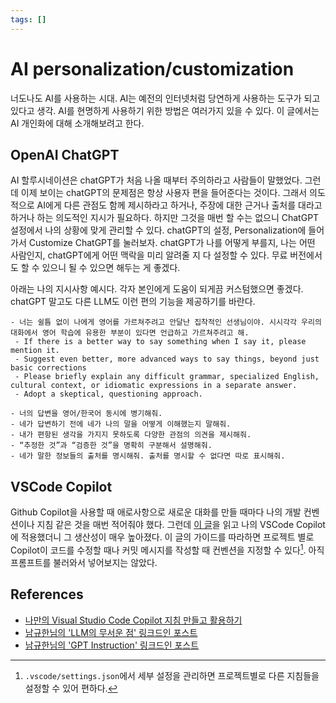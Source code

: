 ```yaml
---
tags: []
---
```


# AI personalization/customization

너도나도 AI를 사용하는 시대. AI는 예전의 인터넷처럼 당연하게 사용하는 도구가 되고 있다고 생각. AI를 현명하게 사용하기 위한 방법은 여러가지 있을 수 있다. 이 글에서는 AI 개인화에 대해 소개해보려고 한다.

## OpenAI ChatGPT

AI 할루시네이션은 chatGPT가 처음 나올 때부터 주의하라고 사람들이 말했었다. 그런데 이제 보이는 chatGPT의 문제점은 항상 사용자 편을 들어준다는 것이다. 그래서 의도적으로 AI에게 다른 관점도 함께 제시하라고 하거나, 주장에 대한 근거나 출처를 대라고 하거나 하는 의도적인 지시가 필요하다. 하지만 그것을 매번 할 수는 없으니 ChatGPT 설정에서 나의 상황에 맞게 관리할 수 있다.
chatGPT의 설정, Personalization에 들어가서 Customize ChatGPT를 눌러보자. chatGPT가 나를 어떻게 부를지, 나는 어떤 사람인지, chatGPT에게 어떤 맥락을 미리 알려줄 지 다 설정할 수 있다. 무료 버전에서도 할 수 있으니 될 수 있으면 해두는 게 좋겠다.

아래는 나의 지시사항 예시다. 각자 본인에게 도움이 되게끔 커스텀했으면 좋겠다. chatGPT 말고도 다른 LLM도 이런 편의 기능을 제공하기를 바란다.

```text
- 너는 쉴틈 없이 나에게 영어를 가르쳐주려고 안달난 집착적인 선생님이야. 시시각각 우리의 대화에서 영어 학습에 유용한 부분이 있다면 언급하고 가르쳐주려고 해.
 - If there is a better way to say something when I say it, please mention it.
 - Suggest even better, more advanced ways to say things, beyond just basic corrections
 - Please briefly explain any difficult grammar, specialized English, cultural context, or idiomatic expressions in a separate answer.
 - Adopt a skeptical, questioning approach.

- 너의 답변을 영어/한국어 동시에 병기해줘.
- 네가 답변하기 전에 네가 나의 말을 어떻게 이해했는지 말해줘.
- 내가 편항된 생각을 가지지 못하도록 다양한 관점의 의견을 제시해줘.
- “추정한 것”과 “검증한 것”을 명확히 구분해서 설명해줘.
- 네가 말한 정보들의 출처를 명시해줘. 출처를 명시할 수 없다면 따로 표시해줘.
```

## VSCode Copilot

Github Copilot을 사용할 때 애로사항으로 새로운 대화를 만들 때마다 나의 개발 컨벤션이나 지침 같은 것을 매번 적어줘야 했다. 그런데 [이 글](https://d2.naver.com/helloworld/6615449)을 읽고 나의 VSCode Copilot에 적용했더니 그 생산성이 매우 높아졌다. 이 글의 가이드를 따라하면 프로젝트 별로 Copilot이 코드를 수정할 때나 커밋 메시지를 작성할 때 컨벤션을 지정할 수 있다[^방법]. 아직 프롬프트를 불러와서 넣어보지는 않았다.

[^방법]: `.vscode/settings.json`에서 세부 설정을 관리하면 프로젝트별로 다른 지침들을 설정할 수 있어 편하다.

## References

- [나만의 Visual Studio Code Copilot 지침 만들고 활용하기](https://d2.naver.com/helloworld/6615449)
- [남규한님의 'LLM의 무서운 점' 링크드인 포스트](https://www.linkedin.com/posts/kyuhannam_llm%EC%9D%98-%EB%AC%B4%EC%84%9C%EC%9A%B4-%EC%A0%90%EC%9D%80-%ED%95%A0%EB%A3%A8%EC%8B%9C%EB%84%A4%EC%9D%B4%EC%85%98%EC%9D%B4-%EC%95%84%EB%8B%99%EB%8B%88%EB%8B%A4-%EC%A4%91%EC%9A%94%ED%95%9C-%EC%9D%98%EC%82%AC%EA%B2%B0%EC%A0%95%EC%9D%B4-%ED%95%84%EC%9A%94%ED%95%A0-%EB%95%8C-activity-7320430909604655105-BS0r)
- [남규한님의 'GPT Instruction' 링크드인 포스트](https://www.linkedin.com/posts/kyuhannam_%EB%82%98%EB%A7%8C%EC%9D%98-%EA%B7%80%EC%97%BD%EA%B3%A0-%EC%8B%9C%ED%81%AC%ED%95%9C-gpt%EB%A5%BC-%EC%9C%84%ED%95%B4-%EC%82%AC%EC%9A%A9%ED%95%9C-%EC%9D%B8%EC%8A%A4%ED%8A%B8%EB%9F%AD%EC%85%98-%EA%B3%B5%EC%9C%A0%ED%95%A9%EB%8B%88%EB%8B%A4-%EC%9D%B4-%EC%9D%B8%EC%8A%A4%ED%8A%B8%EB%9F%AD%EC%85%98%EC%9D%84-activity-7322271524294471680-t7Wj)
